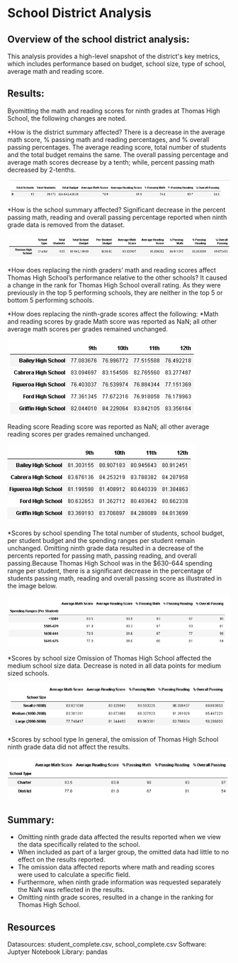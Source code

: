 # School District Analysis


## Overview of the school district analysis: 
This analysis provides a high-level snapshot of the district's key metrics, which includes performance based on budget, school size, type of school, average math and reading score.

## Results: 
Byomitting the math and reading scores for ninth grades at Thomas High School, the following changes are noted.

*How is the district summary affected?
There is a decrease in the average math score, % passing math and reading percentages, and % overall passing percentages. The average reading score, total number of students and the total budget remains the same. The overall passing percentage and average math scores decrease by a tenth; while, percent passing math decreased by 2-tenths.

<img src ='https://github.com/osbornej-tech/School_District_Analysis/blob/main/Resources/district_summary.png'>

*How is the school summary affected?
Significant decrease in the percent passing math, reading and overall passing percentage reported when ninth grade data is removed from the dataset. 

<img src ='https://github.com/osbornej-tech/School_District_Analysis/blob/main/Resources/School_summary.png'>

*How does replacing the ninth graders’ math and reading scores affect Thomas High School’s performance relative to the other schools?
It caused a change in the rank for Thomas High School overall rating. As they were previously in the top 5 performing schools, they are neither in the top 5 or bottom 5 performing schools. 

*How does replacing the ninth-grade scores affect the following:
*Math and reading scores by grade
Math score was reported as NaN; all other average math scores per grades remained unchanged.

<img src ='https://github.com/osbornej-tech/School_District_Analysis/blob/main/Resources/average_math_score.png'>


Reading score 
Reading score was reported as NaN; all other average reading scores per grades remained unchanged.

<img src ='https://github.com/osbornej-tech/School_District_Analysis/blob/main/Resources/average_reading_score.png'>

*Scores by school spending
The total number of students, school budget, per student budget and the spending ranges per student remain unchanged. Omitting ninth grade data resulted in a decrease of the percents reported for passing math, passing reading, and overall passing.Because Thomas High School was in the $630-644 spending range per student, there is a significant decrease in the percentage of students passing math, reading and overall passing score as illustrated in the image below.

<img src ='https://github.com/osbornej-tech/School_District_Analysis/blob/main/Resources/school_spending.png'>

*Scores by school size
Omission of Thomas High School affected the medium school size data. Decrease is noted in all data points for medium sized schools.

<img src ='https://github.com/osbornej-tech/School_District_Analysis/blob/main/Resources/scores_shool_size.png'>

*Scores by school type
In general, the omission of Thomas High School ninth grade data did not affect the results.

<img src ='https://github.com/osbornej-tech/School_District_Analysis/blob/main/Resources/summary_school_type.png'>

## Summary:
 
 - Omitting ninth grade data affected the results reported when we view the data specifically related to the school. 
 - When included as part of a larger group, the omitted data had little to no effect on the results reported.
 - The omission data affected reports where math and reading scores were used to calculate a specific field. 
 - Furthermore, when ninth grade information was requested separately the NaN was reflected in the results. 
 - Omitting ninth grade scores, resulted in a change in the ranking for Thomas High School.

## Resources
Datasources: student_complete.csv, school_complete.csv
Software: Juptyer Notebook
Library: pandas
